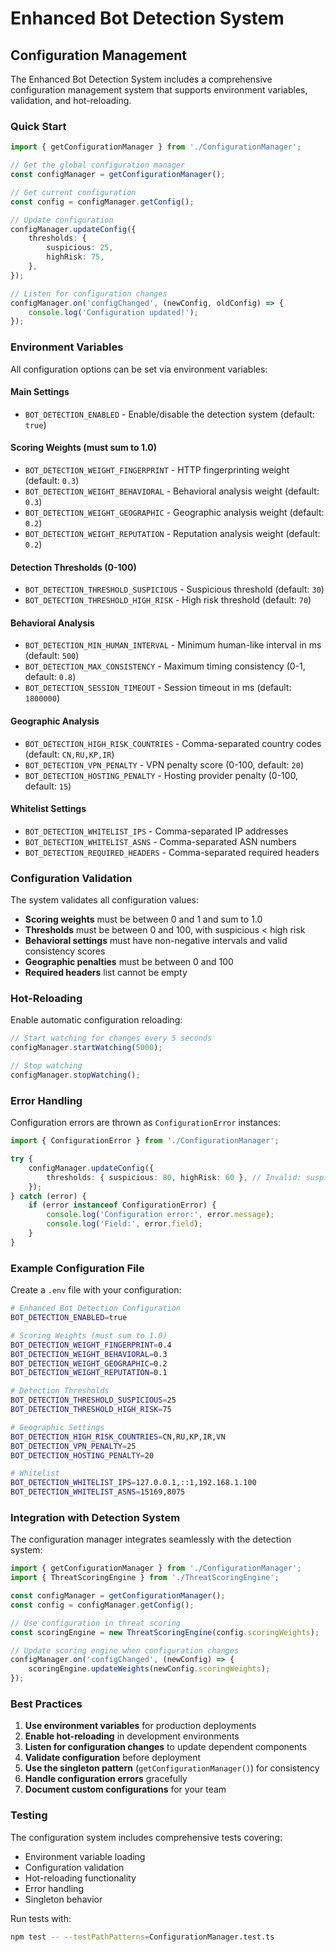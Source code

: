 # Enhanced Bot Detection System

## Configuration Management

The Enhanced Bot Detection System includes a comprehensive configuration management system that supports environment variables, validation, and hot-reloading.

### Quick Start

```typescript
import { getConfigurationManager } from './ConfigurationManager';

// Get the global configuration manager
const configManager = getConfigurationManager();

// Get current configuration
const config = configManager.getConfig();

// Update configuration
configManager.updateConfig({
    thresholds: {
        suspicious: 25,
        highRisk: 75,
    },
});

// Listen for configuration changes
configManager.on('configChanged', (newConfig, oldConfig) => {
    console.log('Configuration updated!');
});
```

### Environment Variables

All configuration options can be set via environment variables:

#### Main Settings
- `BOT_DETECTION_ENABLED` - Enable/disable the detection system (default: `true`)

#### Scoring Weights (must sum to 1.0)
- `BOT_DETECTION_WEIGHT_FINGERPRINT` - HTTP fingerprinting weight (default: `0.3`)
- `BOT_DETECTION_WEIGHT_BEHAVIORAL` - Behavioral analysis weight (default: `0.3`)
- `BOT_DETECTION_WEIGHT_GEOGRAPHIC` - Geographic analysis weight (default: `0.2`)
- `BOT_DETECTION_WEIGHT_REPUTATION` - Reputation analysis weight (default: `0.2`)

#### Detection Thresholds (0-100)
- `BOT_DETECTION_THRESHOLD_SUSPICIOUS` - Suspicious threshold (default: `30`)
- `BOT_DETECTION_THRESHOLD_HIGH_RISK` - High risk threshold (default: `70`)

#### Behavioral Analysis
- `BOT_DETECTION_MIN_HUMAN_INTERVAL` - Minimum human-like interval in ms (default: `500`)
- `BOT_DETECTION_MAX_CONSISTENCY` - Maximum timing consistency (0-1, default: `0.8`)
- `BOT_DETECTION_SESSION_TIMEOUT` - Session timeout in ms (default: `1800000`)

#### Geographic Analysis
- `BOT_DETECTION_HIGH_RISK_COUNTRIES` - Comma-separated country codes (default: `CN,RU,KP,IR`)
- `BOT_DETECTION_VPN_PENALTY` - VPN penalty score (0-100, default: `20`)
- `BOT_DETECTION_HOSTING_PENALTY` - Hosting provider penalty (0-100, default: `15`)

#### Whitelist Settings
- `BOT_DETECTION_WHITELIST_IPS` - Comma-separated IP addresses
- `BOT_DETECTION_WHITELIST_ASNS` - Comma-separated ASN numbers
- `BOT_DETECTION_REQUIRED_HEADERS` - Comma-separated required headers

### Configuration Validation

The system validates all configuration values:

- **Scoring weights** must be between 0 and 1 and sum to 1.0
- **Thresholds** must be between 0 and 100, with suspicious < high risk
- **Behavioral settings** must have non-negative intervals and valid consistency scores
- **Geographic penalties** must be between 0 and 100
- **Required headers** list cannot be empty

### Hot-Reloading

Enable automatic configuration reloading:

```typescript
// Start watching for changes every 5 seconds
configManager.startWatching(5000);

// Stop watching
configManager.stopWatching();
```

### Error Handling

Configuration errors are thrown as `ConfigurationError` instances:

```typescript
import { ConfigurationError } from './ConfigurationManager';

try {
    configManager.updateConfig({
        thresholds: { suspicious: 80, highRisk: 60 }, // Invalid: suspicious > highRisk
    });
} catch (error) {
    if (error instanceof ConfigurationError) {
        console.log('Configuration error:', error.message);
        console.log('Field:', error.field);
    }
}
```

### Example Configuration File

Create a `.env` file with your configuration:

```bash
# Enhanced Bot Detection Configuration
BOT_DETECTION_ENABLED=true

# Scoring Weights (must sum to 1.0)
BOT_DETECTION_WEIGHT_FINGERPRINT=0.4
BOT_DETECTION_WEIGHT_BEHAVIORAL=0.3
BOT_DETECTION_WEIGHT_GEOGRAPHIC=0.2
BOT_DETECTION_WEIGHT_REPUTATION=0.1

# Detection Thresholds
BOT_DETECTION_THRESHOLD_SUSPICIOUS=25
BOT_DETECTION_THRESHOLD_HIGH_RISK=75

# Geographic Settings
BOT_DETECTION_HIGH_RISK_COUNTRIES=CN,RU,KP,IR,VN
BOT_DETECTION_VPN_PENALTY=25
BOT_DETECTION_HOSTING_PENALTY=20

# Whitelist
BOT_DETECTION_WHITELIST_IPS=127.0.0.1,::1,192.168.1.100
BOT_DETECTION_WHITELIST_ASNS=15169,8075
```

### Integration with Detection System

The configuration manager integrates seamlessly with the detection system:

```typescript
import { getConfigurationManager } from './ConfigurationManager';
import { ThreatScoringEngine } from './ThreatScoringEngine';

const configManager = getConfigurationManager();
const config = configManager.getConfig();

// Use configuration in threat scoring
const scoringEngine = new ThreatScoringEngine(config.scoringWeights);

// Update scoring engine when configuration changes
configManager.on('configChanged', (newConfig) => {
    scoringEngine.updateWeights(newConfig.scoringWeights);
});
```

### Best Practices

1. **Use environment variables** for production deployments
2. **Enable hot-reloading** in development environments
3. **Listen for configuration changes** to update dependent components
4. **Validate configuration** before deployment
5. **Use the singleton pattern** (`getConfigurationManager()`) for consistency
6. **Handle configuration errors** gracefully
7. **Document custom configurations** for your team

### Testing

The configuration system includes comprehensive tests covering:

- Environment variable loading
- Configuration validation
- Hot-reloading functionality
- Error handling
- Singleton behavior

Run tests with:
```bash
npm test -- --testPathPatterns=ConfigurationManager.test.ts
```